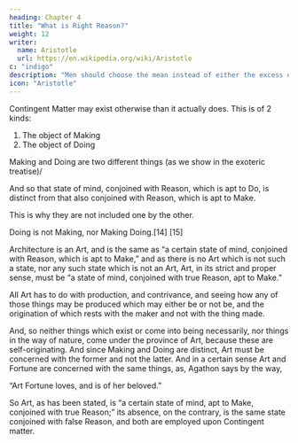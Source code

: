 ```yaml
---
heading: Chapter 4
title: "What is Right Reason?"
weight: 12
writer:
  name: Aristotle
  url: https://en.wikipedia.org/wiki/Aristotle
c: "indigo"
description: "Men should choose the mean instead of either the excess or defect"
icon: "Aristotle"
---
```



Contingent Matter may exist otherwise than it actually does. This is of 2 kinds:

1. The object of Making
2. The object of Doing

Making and Doing are two different things (as we show in the exoteric treatise)/

And so that state of mind, conjoined with Reason, which is apt to Do, is distinct from that also conjoined with Reason, which is apt to Make.

This is why they are not included one by the other.

Doing is not Making, nor Making Doing.[14] [15]

Architecture is an Art, and is the same as “a certain state of mind, conjoined with Reason, which is apt to Make,” and as there is no Art which is not such a state, nor any such state which is not an Art, Art, in its strict and proper sense, must be “a state of mind, conjoined with true Reason, apt to Make.”

All Art has to do with production, and contrivance, and seeing how any of those things may be produced which may either be or not be, and the origination of which rests with the maker and not with the thing made.

And, so neither things which exist or come into being necessarily, nor things in the way of nature, come under the province of Art, because these are self-originating. And since Making and Doing are distinct, Art must be concerned with the former and not the latter. And in a certain sense Art and Fortune are concerned with the same things, as, Agathon says by the way,

“Art Fortune loves, and is of her beloved.”

So Art, as has been stated, is “a certain state of mind, apt to Make, conjoined with true Reason;” its absence, on the contrary, is the same state conjoined with false Reason, and both are employed upon Contingent matter.



